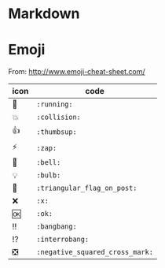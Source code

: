 # Markdown

# Emoji

From: http://www.emoji-cheat-sheet.com/

| icon | code |
|-----| ----- |
| :running:| `:running:` |
| :collision:| `:collision:` |
| :thumbsup:|`:thumbsup:` |
| :zap:|`:zap:` |
| :bell:| `:bell:`|
|:bulb: |`:bulb:` |
| :triangular_flag_on_post:|`:triangular_flag_on_post:` |
|:x: |`:x:` |
|:ok: |`:ok:` |
| :bangbang:|`:bangbang:` |
| :interrobang:|`:interrobang:` |
|:negative_squared_cross_mark: |`:negative_squared_cross_mark:` |
